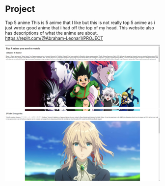 # Project
Top 5 anime 
This is 5 anime that I like but this is not really top 5 anime as i just wrote good anime that i had off the top of my head.
This website also has descriptions of what the anime are about.
https://replit.com/@Abraham-Leonar1/PROJECT

![screenshot1](AA)
![screenshot2](123131313)
